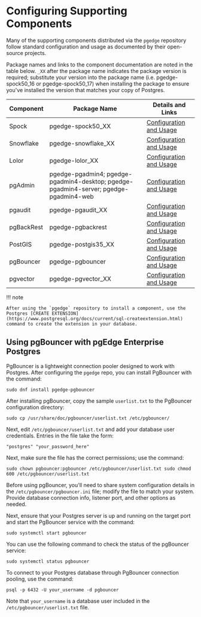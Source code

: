 # Configuring Supporting Components

Many of the supporting components distributed via the `pgedge` repository follow standard configuration and usage as documented by their open-source projects.  

Package names and links to the component documentation are noted in the table below. `_XX` after the package name indicates the package version is required; substitute your version into the package name (i.e. pgedge-spock50_16 or pgedge-spock50_17) when installing the package to ensure you've installed the version that matches your copy of Postgres.

| Component | Package Name | Details and Links |
|-----------|--------------|-------------------|
| Spock     | pgedge-spock50_XX | [Configuration and Usage](https://github.com/pgEdge/spock/blob/main/README.md) |
| Snowflake | pgedge-snowflake_XX | [Configuration and Usage](https://github.com/pgEdge/snowflake/blob/main/README.md) |
| Lolor     | pgedge-lolor_XX | [Configuration and Usage](https://github.com/pgEdge/lolor/blob/main/README.md) |
| pgAdmin | pgedge-pgadmin4; pgedge-pgadmin4-desktop; pgedge-pgadmin4-server; pgedge-pgadmin4-web | [Configuration and Usage](https://www.pgadmin.org/docs/) |
| pgaudit | pgedge-pgaudit_XX | [Configuration and Usage](https://github.com/pgaudit/pgaudit/blob/main/README.md) |
| pgBackRest | pgedge-pgbackrest | [Configuration and Usage](https://docs.pgedge.com/platform/managing/pgbackrest) |
| PostGIS | pgedge-postgis35_XX | [Configuration and Usage](https://postgis.net/documentation/) |
| pgBouncer | pgedge-pgbouncer | [Configuration and Usage](#using-pgbouncer-with-pgedge-enterprise-postgres) |
| pgvector | pgedge-pgvector_XX | [Configuration and Usage](https://github.com/pgvector/pgvector) |

!!! note

    After using the `pgedge` repository to install a component, use the Postgres [CREATE EXTENSION](https://www.postgresql.org/docs/current/sql-createextension.html) command to create the extension in your database.


## Using pgBouncer with pgEdge Enterprise Postgres

PgBouncer is a lightweight connection pooler designed to work with Postgres. After configuring the `pgedge` repo, you can install PgBouncer with the command:

`sudo dnf install pgedge-pgbouncer` 

After installing pgBouncer, copy the sample `userlist.txt` to the PgBouncer configuration directory:

`sudo cp /usr/share/doc/pgbouncer/userlist.txt /etc/pgbouncer/` 

Next, edit `/etc/pgbouncer/userlist.txt` and add your database user credentials. Entries in the file take the form:

`"postgres" "your_password_here"` 

Next, make sure the file has the correct permissions; use the command:

`sudo chown pgbouncer:pgbouncer /etc/pgbouncer/userlist.txt sudo chmod 600 /etc/pgbouncer/userlist.txt` 

Before using pgBouncer, you'll need to share system configuration details in the `/etc/pgbouncer/pgbouncer.ini` file; modify the file to match your system. Provide database connection info, listener port, and other options as needed.

Next, ensure that your Postgres server is up and running on the target port and start the PgBouncer service with the command:

`sudo systemctl start pgbouncer` 

You can use the following command to check the status of the pgBouncer service:

`sudo systemctl status pgbouncer` 

To connect to your Postgres database through PgBouncer connection pooling, use the command:

`psql -p 6432 -U your_username -d pgbouncer` 

Note that `your_username` is a database user included in the `/etc/pgbouncer/userlist.txt` file.